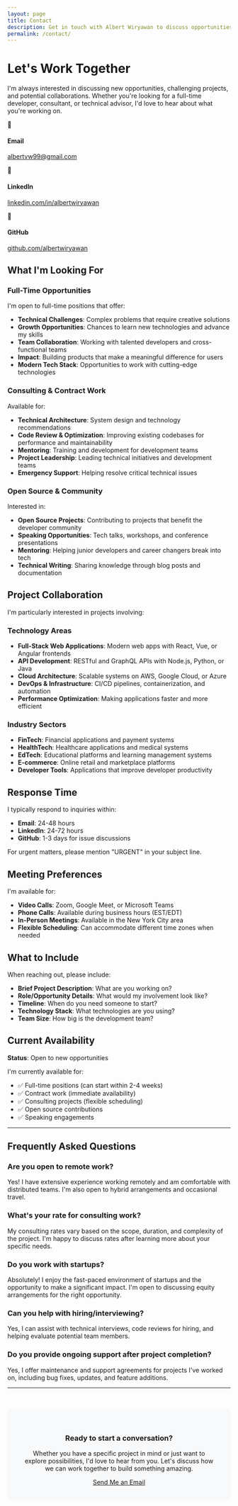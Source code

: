 ```yaml
---
layout: page
title: Contact
description: Get in touch with Albert Wiryawan to discuss opportunities, projects, or collaboration
permalink: /contact/
---
```


# Let's Work Together

I'm always interested in discussing new opportunities, challenging projects, and potential collaborations. Whether you're looking for a full-time developer, consultant, or technical advisor, I'd love to hear about what you're working on.

<div class="contact-info">
  <div class="contact-item">
    <div class="contact-icon">📧</div>
    <h4>Email</h4>
    <p><a href="mailto:albertvw99@gmail.com">albertvw99@gmail.com</a></p>
  </div>
  
  <div class="contact-item">
    <div class="contact-icon">💼</div>
    <h4>LinkedIn</h4>
    <p><a href="https://linkedin.com/in/albertwiryawan" target="_blank">linkedin.com/in/albertwiryawan</a></p>
  </div>
  
  <div class="contact-item">
    <div class="contact-icon">🐙</div>
    <h4>GitHub</h4>
    <p><a href="https://github.com/albertwiryawan" target="_blank">github.com/albertwiryawan</a></p>
  </div>
</div>

## What I'm Looking For

### Full-Time Opportunities
I'm open to full-time positions that offer:
- **Technical Challenges**: Complex problems that require creative solutions
- **Growth Opportunities**: Chances to learn new technologies and advance my skills
- **Team Collaboration**: Working with talented developers and cross-functional teams
- **Impact**: Building products that make a meaningful difference for users
- **Modern Tech Stack**: Opportunities to work with cutting-edge technologies

### Consulting & Contract Work
Available for:
- **Technical Architecture**: System design and technology recommendations
- **Code Review & Optimization**: Improving existing codebases for performance and maintainability
- **Mentoring**: Training and development for development teams
- **Project Leadership**: Leading technical initiatives and development teams
- **Emergency Support**: Helping resolve critical technical issues

### Open Source & Community
Interested in:
- **Open Source Projects**: Contributing to projects that benefit the developer community
- **Speaking Opportunities**: Tech talks, workshops, and conference presentations
- **Mentoring**: Helping junior developers and career changers break into tech
- **Technical Writing**: Sharing knowledge through blog posts and documentation

## Project Collaboration

I'm particularly interested in projects involving:

### Technology Areas
- **Full-Stack Web Applications**: Modern web apps with React, Vue, or Angular frontends
- **API Development**: RESTful and GraphQL APIs with Node.js, Python, or Java
- **Cloud Architecture**: Scalable systems on AWS, Google Cloud, or Azure
- **DevOps & Infrastructure**: CI/CD pipelines, containerization, and automation
- **Performance Optimization**: Making applications faster and more efficient

### Industry Sectors
- **FinTech**: Financial applications and payment systems
- **HealthTech**: Healthcare applications and medical systems
- **EdTech**: Educational platforms and learning management systems
- **E-commerce**: Online retail and marketplace platforms
- **Developer Tools**: Applications that improve developer productivity

## Response Time

I typically respond to inquiries within:
- **Email**: 24-48 hours
- **LinkedIn**: 24-72 hours
- **GitHub**: 1-3 days for issue discussions

For urgent matters, please mention "URGENT" in your subject line.

## Meeting Preferences

I'm available for:
- **Video Calls**: Zoom, Google Meet, or Microsoft Teams
- **Phone Calls**: Available during business hours (EST/EDT)
- **In-Person Meetings**: Available in the New York City area
- **Flexible Scheduling**: Can accommodate different time zones when needed

## What to Include

When reaching out, please include:
- **Brief Project Description**: What are you working on?
- **Role/Opportunity Details**: What would my involvement look like?
- **Timeline**: When do you need someone to start?
- **Technology Stack**: What technologies are you using?
- **Team Size**: How big is the development team?

## Current Availability

**Status**: Open to new opportunities

I'm currently available for:
- ✅ Full-time positions (can start within 2-4 weeks)
- ✅ Contract work (immediate availability)
- ✅ Consulting projects (flexible scheduling)
- ✅ Open source contributions
- ✅ Speaking engagements

---

## Frequently Asked Questions

### Are you open to remote work?
Yes! I have extensive experience working remotely and am comfortable with distributed teams. I'm also open to hybrid arrangements and occasional travel.

### What's your rate for consulting work?
My consulting rates vary based on the scope, duration, and complexity of the project. I'm happy to discuss rates after learning more about your specific needs.

### Do you work with startups?
Absolutely! I enjoy the fast-paced environment of startups and the opportunity to make a significant impact. I'm open to discussing equity arrangements for the right opportunity.

### Can you help with hiring/interviewing?
Yes, I can assist with technical interviews, code reviews for hiring, and helping evaluate potential team members.

### Do you provide ongoing support after project completion?
Yes, I offer maintenance and support agreements for projects I've worked on, including bug fixes, updates, and feature additions.

---

<div style="text-align: center; margin: 3rem 0; padding: 2rem; background: #f8f9fa; border-radius: 8px;">
  <h3>Ready to start a conversation?</h3>
  <p>Whether you have a specific project in mind or just want to explore possibilities, I'd love to hear from you. Let's discuss how we can work together to build something amazing.</p>
  <a href="mailto:albert.wiryawan@example.com" class="btn btn-primary">Send Me an Email</a>
</div>